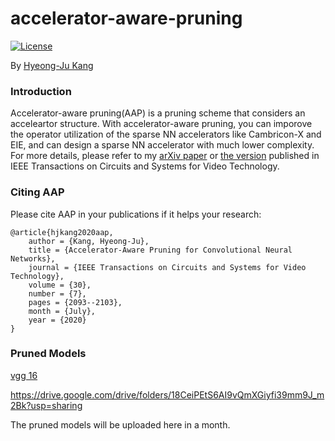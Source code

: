 # accelerator-aware-pruning

[![License](https://img.shields.io/badge/license-BSD-blue.svg)](LICENSE)

By [Hyeong-Ju Kang](http://)

### Introduction

Accelerator-aware pruning(AAP) is a pruning scheme that considers an acceleartor
	structure.
With accelerator-aware pruning, you can imporove the operator utilization
	of the sparse NN accelerators like Cambricon-X and EIE,
	and can design a sparse NN accelerator with much lower complexity.
For more details, please refer to my [arXiv paper](http://arxiv.org/abs/1804.09862)
	or [the version](https://ieeexplore.ieee.org/document/8693518) published in IEEE Transactions on
	Circuits and Systems for Video Technology.

### Citing AAP

Please cite AAP in your publications if it helps your research:

	@article{hjkang2020aap,
		author = {Kang, Hyeong-Ju},
		title = {Accelerator-Aware Pruning for Convolutional Neural Networks},
		journal = {IEEE Transactions on Circuits and Systems for Video Technology},
		volume = {30},
		number = {7},
		pages = {2093--2103},
		month = {July},
		year = {2020}
	}

### Pruned Models

[vgg 16](https://drive.google.com/drive/folders/18CeiPEtS6AI9vQmXGiyfi39mm9J_m2Bk?usp=sharing/vgg16_base_8_6_0_0_iter_50000.caffemodel)

https://drive.google.com/drive/folders/18CeiPEtS6AI9vQmXGiyfi39mm9J_m2Bk?usp=sharing

The pruned models will be uploaded here in a month.
